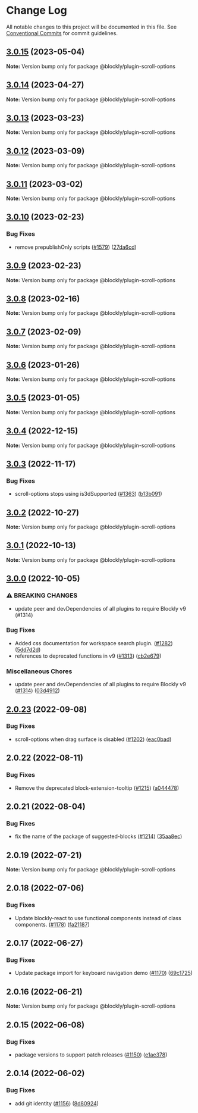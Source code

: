 # Change Log

All notable changes to this project will be documented in this file.
See [Conventional Commits](https://conventionalcommits.org) for commit guidelines.

## [3.0.15](https://github.com/google/blockly-samples/compare/@blockly/plugin-scroll-options@3.0.14...@blockly/plugin-scroll-options@3.0.15) (2023-05-04)

**Note:** Version bump only for package @blockly/plugin-scroll-options





## [3.0.14](https://github.com/google/blockly-samples/compare/@blockly/plugin-scroll-options@3.0.13...@blockly/plugin-scroll-options@3.0.14) (2023-04-27)

**Note:** Version bump only for package @blockly/plugin-scroll-options





## [3.0.13](https://github.com/google/blockly-samples/compare/@blockly/plugin-scroll-options@3.0.12...@blockly/plugin-scroll-options@3.0.13) (2023-03-23)

**Note:** Version bump only for package @blockly/plugin-scroll-options





## [3.0.12](https://github.com/google/blockly-samples/compare/@blockly/plugin-scroll-options@3.0.11...@blockly/plugin-scroll-options@3.0.12) (2023-03-09)

**Note:** Version bump only for package @blockly/plugin-scroll-options





## [3.0.11](https://github.com/google/blockly-samples/compare/@blockly/plugin-scroll-options@3.0.10...@blockly/plugin-scroll-options@3.0.11) (2023-03-02)

**Note:** Version bump only for package @blockly/plugin-scroll-options





## [3.0.10](https://github.com/google/blockly-samples/compare/@blockly/plugin-scroll-options@3.0.9...@blockly/plugin-scroll-options@3.0.10) (2023-02-23)


### Bug Fixes

* remove prepublishOnly scripts ([#1579](https://github.com/google/blockly-samples/issues/1579)) ([27da6cd](https://github.com/google/blockly-samples/commit/27da6cd04c38f6ba417f4e7446bb6218c475448d))



## [3.0.9](https://github.com/google/blockly-samples/compare/@blockly/plugin-scroll-options@3.0.8...@blockly/plugin-scroll-options@3.0.9) (2023-02-23)

**Note:** Version bump only for package @blockly/plugin-scroll-options





## [3.0.8](https://github.com/google/blockly-samples/compare/@blockly/plugin-scroll-options@3.0.7...@blockly/plugin-scroll-options@3.0.8) (2023-02-16)

**Note:** Version bump only for package @blockly/plugin-scroll-options





## [3.0.7](https://github.com/google/blockly-samples/compare/@blockly/plugin-scroll-options@3.0.6...@blockly/plugin-scroll-options@3.0.7) (2023-02-09)

**Note:** Version bump only for package @blockly/plugin-scroll-options





## [3.0.6](https://github.com/google/blockly-samples/compare/@blockly/plugin-scroll-options@3.0.5...@blockly/plugin-scroll-options@3.0.6) (2023-01-26)

**Note:** Version bump only for package @blockly/plugin-scroll-options





## [3.0.5](https://github.com/google/blockly-samples/compare/@blockly/plugin-scroll-options@3.0.4...@blockly/plugin-scroll-options@3.0.5) (2023-01-05)

**Note:** Version bump only for package @blockly/plugin-scroll-options





## [3.0.4](https://github.com/google/blockly-samples/compare/@blockly/plugin-scroll-options@3.0.3...@blockly/plugin-scroll-options@3.0.4) (2022-12-15)

**Note:** Version bump only for package @blockly/plugin-scroll-options





## [3.0.3](https://github.com/google/blockly-samples/compare/@blockly/plugin-scroll-options@3.0.2...@blockly/plugin-scroll-options@3.0.3) (2022-11-17)


### Bug Fixes

* scroll-options stops using is3dSupported ([#1363](https://github.com/google/blockly-samples/issues/1363)) ([b13b091](https://github.com/google/blockly-samples/commit/b13b0918fc2994e68d05c5e434a5151efe765d77))



## [3.0.2](https://github.com/google/blockly-samples/compare/@blockly/plugin-scroll-options@3.0.1...@blockly/plugin-scroll-options@3.0.2) (2022-10-27)

**Note:** Version bump only for package @blockly/plugin-scroll-options





## [3.0.1](https://github.com/google/blockly-samples/compare/@blockly/plugin-scroll-options@3.0.0...@blockly/plugin-scroll-options@3.0.1) (2022-10-13)

**Note:** Version bump only for package @blockly/plugin-scroll-options





## [3.0.0](https://github.com/google/blockly-samples/compare/@blockly/plugin-scroll-options@2.0.23...@blockly/plugin-scroll-options@3.0.0) (2022-10-05)


### ⚠ BREAKING CHANGES

* update peer and devDependencies of all plugins to require Blockly v9 (#1314)

### Bug Fixes

* Added css documentation for workspace search plugin. ([#1282](https://github.com/google/blockly-samples/issues/1282)) ([5dd7d2d](https://github.com/google/blockly-samples/commit/5dd7d2d2bed3d1e4920e27b795a06fff08e85297))
* references to deprecated functions in v9 ([#1313](https://github.com/google/blockly-samples/issues/1313)) ([cb2e679](https://github.com/google/blockly-samples/commit/cb2e67987e0b62a77c26adc660cc6ade1ba67954))


### Miscellaneous Chores

* update peer and devDependencies of all plugins to require Blockly v9 ([#1314](https://github.com/google/blockly-samples/issues/1314)) ([03d4912](https://github.com/google/blockly-samples/commit/03d4912c42c8de0f30493037ccc28dddaea0f266))



## [2.0.23](https://github.com/google/blockly-samples/compare/@blockly/plugin-scroll-options@2.0.22...@blockly/plugin-scroll-options@2.0.23) (2022-09-08)


### Bug Fixes

* scroll-options when drag surface is disabled ([#1202](https://github.com/google/blockly-samples/issues/1202)) ([eac0bad](https://github.com/google/blockly-samples/commit/eac0badff6311801f3e279f04e80832e93b74132))





## 2.0.22 (2022-08-11)


### Bug Fixes

* Remove the deprecated block-extension-tooltip ([#1215](https://github.com/google/blockly-samples/issues/1215)) ([a044478](https://github.com/google/blockly-samples/commit/a044478c86a73e3065bc866e427f175cbec6fc13))





## 2.0.21 (2022-08-04)


### Bug Fixes

* fix the name of the package of suggested-blocks ([#1214](https://github.com/google/blockly-samples/issues/1214)) ([35aa8ec](https://github.com/google/blockly-samples/commit/35aa8ec73a60a4eb5b1e80cb2fc71dcd83d05e27))





## 2.0.19 (2022-07-21)

**Note:** Version bump only for package @blockly/plugin-scroll-options





## 2.0.18 (2022-07-06)


### Bug Fixes

* Update blockly-react to use functional components instead of class components. ([#1178](https://github.com/google/blockly-samples/issues/1178)) ([fa21187](https://github.com/google/blockly-samples/commit/fa21187cdbe4ec3a5c69f185540dd68a98eb69d7))





## 2.0.17 (2022-06-27)


### Bug Fixes

* Update package import for keyboard navigation demo ([#1170](https://github.com/google/blockly-samples/issues/1170)) ([69c1725](https://github.com/google/blockly-samples/commit/69c1725b775279fcc397dc178935208d5f42b08c))





## 2.0.16 (2022-06-21)

**Note:** Version bump only for package @blockly/plugin-scroll-options





## 2.0.15 (2022-06-08)


### Bug Fixes

* package versions to support patch releases ([#1150](https://github.com/google/blockly-samples/issues/1150)) ([e1ae378](https://github.com/google/blockly-samples/commit/e1ae378d779531621c3d948566257d069002963f))





## 2.0.14 (2022-06-02)


### Bug Fixes

* add git identity ([#1156](https://github.com/google/blockly-samples/issues/1156)) ([8d80924](https://github.com/google/blockly-samples/commit/8d809243b277375beb2ce75d4e157b5e17f78193))
